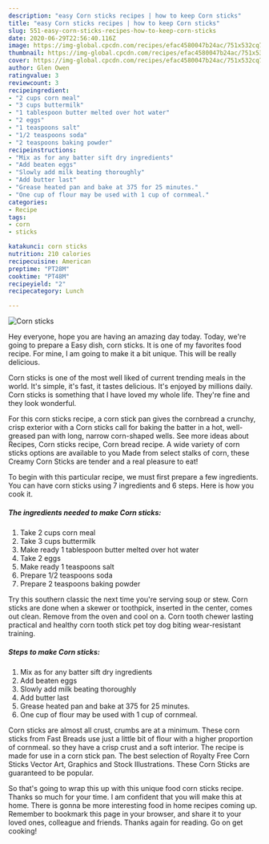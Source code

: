 ```yaml
---
description: "easy Corn sticks recipes | how to keep Corn sticks"
title: "easy Corn sticks recipes | how to keep Corn sticks"
slug: 551-easy-corn-sticks-recipes-how-to-keep-corn-sticks
date: 2020-06-29T22:56:40.116Z
image: https://img-global.cpcdn.com/recipes/efac4580047b24ac/751x532cq70/corn-sticks-recipe-main-photo.jpg
thumbnail: https://img-global.cpcdn.com/recipes/efac4580047b24ac/751x532cq70/corn-sticks-recipe-main-photo.jpg
cover: https://img-global.cpcdn.com/recipes/efac4580047b24ac/751x532cq70/corn-sticks-recipe-main-photo.jpg
author: Glen Owen
ratingvalue: 3
reviewcount: 3
recipeingredient:
- "2 cups corn meal"
- "3 cups buttermilk"
- "1 tablespoon butter melted over hot water"
- "2 eggs"
- "1 teaspoons salt"
- "1/2 teaspoons soda"
- "2 teaspoons baking powder"
recipeinstructions:
- "Mix as for any batter sift dry ingredients"
- "Add beaten eggs"
- "Slowly add milk beating thoroughly"
- "Add butter last"
- "Grease heated pan and bake at 375 for 25 minutes."
- "One cup of flour may be used with 1 cup of cornmeal."
categories:
- Recipe
tags:
- corn
- sticks

katakunci: corn sticks 
nutrition: 210 calories
recipecuisine: American
preptime: "PT28M"
cooktime: "PT48M"
recipeyield: "2"
recipecategory: Lunch

---
```



![Corn sticks](https://img-global.cpcdn.com/recipes/efac4580047b24ac/751x532cq70/corn-sticks-recipe-main-photo.jpg)

Hey everyone, hope you are having an amazing day today. Today, we're going to prepare a Easy dish, corn sticks. It is one of my favorites food recipe. For mine, I am going to make it a bit unique. This will be really delicious.

Corn sticks is one of the most well liked of current trending meals in the world. It's simple, it's fast, it tastes delicious. It's enjoyed by millions daily. Corn sticks is something that I have loved my whole life. They're fine and they look wonderful.

For this corn sticks recipe, a corn stick pan gives the cornbread a crunchy, crisp exterior with a Corn sticks call for baking the batter in a hot, well-greased pan with long, narrow corn-shaped wells. See more ideas about Recipes, Corn sticks recipe, Corn bread recipe. A wide variety of corn sticks options are available to you Made from select stalks of corn, these Creamy Corn Sticks are tender and a real pleasure to eat!


To begin with this particular recipe, we must first prepare a few ingredients. You can have corn sticks using 7 ingredients and 6 steps. Here is how you cook it.

<!--inarticleads1-->

##### The ingredients needed to make Corn sticks:

1. Take 2 cups corn meal
1. Take 3 cups buttermilk
1. Make ready 1 tablespoon butter melted over hot water
1. Take 2 eggs
1. Make ready 1 teaspoons salt
1. Prepare 1/2 teaspoons soda
1. Prepare 2 teaspoons baking powder


Try this southern classic the next time you&#39;re serving soup or stew. Corn sticks are done when a skewer or toothpick, inserted in the center, comes out clean. Remove from the oven and cool on a. Corn tooth chewer lasting practical and healthy corn tooth stick pet toy dog biting wear-resistant training. 

<!--inarticleads2-->

##### Steps to make Corn sticks:

1. Mix as for any batter sift dry ingredients
1. Add beaten eggs
1. Slowly add milk beating thoroughly
1. Add butter last
1. Grease heated pan and bake at 375 for 25 minutes.
1. One cup of flour may be used with 1 cup of cornmeal.


Corn sticks are almost all crust, crumbs are at a minimum. These corn sticks from Fast Breads use just a little bit of flour with a higher proportion of cornmeal. so they have a crisp crust and a soft interior. The recipe is made for use in a corn stick pan. The best selection of Royalty Free Corn Sticks Vector Art, Graphics and Stock Illustrations. These Corn Sticks are guaranteed to be popular. 

So that's going to wrap this up with this unique food corn sticks recipe. Thanks so much for your time. I am confident that you will make this at home. There is gonna be more interesting food in home recipes coming up. Remember to bookmark this page in your browser, and share it to your loved ones, colleague and friends. Thanks again for reading. Go on get cooking!

